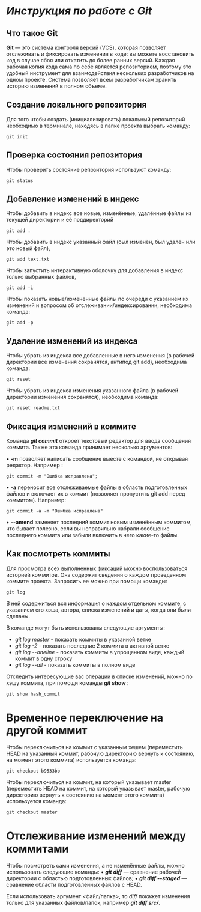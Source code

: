# *Инструкция по работе с Git*

## Что такое Git

**Git** — это система контроля версий (VCS), которая позволяет отслеживать и фиксировать изменения в коде: вы можете восстановить код в случае сбоя или откатить до более ранних версий. Каждая рабочая копия кода сама по себе является репозиторием, поэтому это удобный инструмент для взаимодействия нескольких разработчиков на одном проекте. Система позволяет всем разработчикам хранить историю изменений в полном объеме.

## Создание локального репозитория

Для того чтобы создать (инициализировать) локальный репозиторий необходимо в терминале, находясь в папке проекта выбрать команду:

    git init

## Проверка состояния репозитория

   Чтобы проверить состояние репозитория используют команду:

    git status

## Добавление изменений в индекс

 Чтобы добавить в индекс все новые, изменённые, удалённые файлы из текущей директории и её поддиректорий 
    
    git add .        
    
    
Чтобы добавить в индекс указанный файл (был изменён, был удалён или это новый файл), 

    git add text.txt  

Чтобы запустить интерактивную оболочку для добавления в индекс только выбранных файлов, 

    git add -i   

Чтобы показать новые/изменённые файлы по очереди с указанием их изменений и вопросом об отслеживании/индексировании, необходима команда:

    git add -p        

## Удаление изменений из индекса

Чтобы убрать из индекса все добавленные в него изменения (в рабочей директории все изменения сохранятся, антипод git add), необходима команда:

    git reset 

Чтобы убрать из индекса изменения указанного файла (в рабочей директории изменения сохранятся), необходима команда:

    git reset readme.txt   

## Фиксация изменений в коммите

Команда _**git commit**_ откроет текстовый редактор для ввода сообщения коммита.
Также эта команда принимает несколько аргументов:

• 	**-m** позволяет написать сообщение вместе с командой, не открывая редактор. Например :

    git commit -m "Ошибка исправлена";

•	**-a** переносит все отслеживаемые файлы в область подготовленных файлов и включает их в коммит (позволяет пропустить git add перед коммитом). Например:
    
    git commit -a -m "Ошибка исправлена" 

•	**--amend** заменяет последний коммит новым изменённым коммитом, что бывает полезно, если вы неправильно набрали сообщение последнего коммита или забыли включить в него какие-то файлы.

## Как посмотреть коммиты

Для просмотра всех выполненных фиксаций можно воспользоваться историей коммитов. Она содержит сведения о каждом проведенном коммите проекта. Запросить ее можно при помощи команды:
    
    git log

В ней содержиться вся информация о каждом отдельном коммите, с указанием его хэша, автора, списка изменений и даты, когда они были сделаны. 

В команде могут быть использованы следующие аргументы:


* *git log master*          - показать коммиты в указанной ветке
* *git log -2*                - показать последние 2 коммита в активной ветке
* *git log --oneline* - показать коммиты в упрощенном виде, каждый коммит в одну строку
* *git log --all* - показать коммиты в полном виде


Отследить интересующие вас операции в списке изменений, можно по хэшу коммита, при помощи команды _**git show**_ :
    
    git show hash_commit

# Временное переключение на другой коммит

Чтобы переключиться на коммит с указанным хешем (переместить HEAD на указанный коммит, рабочую директорию вернуть к состоянию, на момент этого коммита) используется команда:

    git checkout b9533bb 

 Чтобы переключиться на коммит, на который указывает master (переместить HEAD на коммит, на который указывает master, рабочую директорию вернуть к состоянию на момент этого коммита) используется команда:

    git checkout master 

# Отслеживание изменений между коммитами

Чтобы посмотреть сами изменения, а не изменённые файлы, можно использовать следующие команды:
•	__*git diff*__ — сравнение рабочей директории с областью подготовленных файлов;
•	__*git diff --staged*__ — сравнение области подготовленных файлов с HEAD.

Если использовать аргумент <файл/папка>, то *diff* покажет изменения только для указанных файлов/папок, например __*git diff src/*__.

